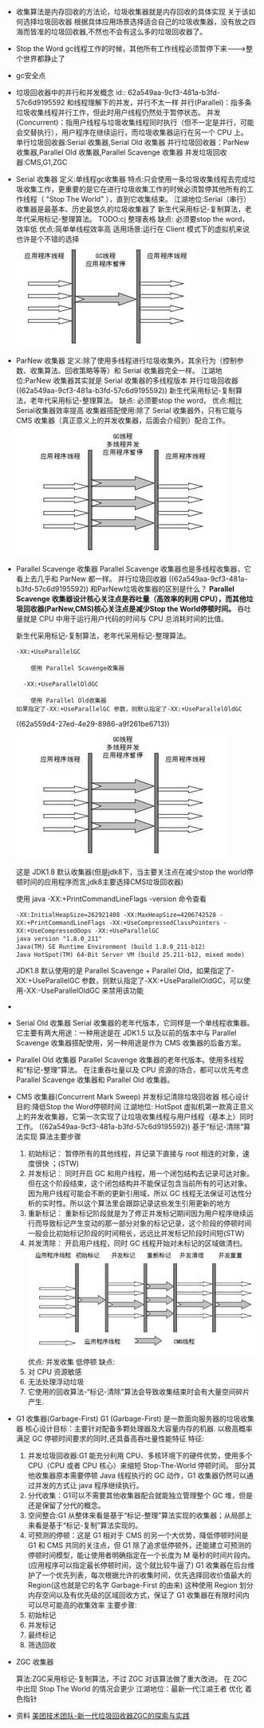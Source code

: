 - 收集算法是内存回收的方法论，垃圾收集器就是内存回收的具体实现
  关于该如何选择垃圾回收器
  根据具体应用场景选择适合自己的垃圾收集器，没有放之四海而皆准的垃圾回收器,不然也不会有这么多的垃圾回收器了。
- Stop the Word
  gc线程工作的时候，其他所有工作线程必须暂停下来--->整个世界都静止了
- gc安全点
- 垃圾回收器中的并行和并发概念
  id:: 62a549aa-9cf3-481a-b3fd-57c6d9195592
  和线程理解下的并发，并行不太一样
  并行(Parallel)：指多条垃圾收集线程并行工作，但此时用户线程仍然处于暂停状态。
  并发(Concurrent)：指用户线程与垃圾收集线程同时执行（但不一定是并行，可能会交替执行），用户程序在继续运行，而垃圾收集器运行在另一个 CPU 上。
  单行垃圾回收器:Serial 收集器,Serial Old 收集器
  并行垃圾回收器：ParNew 收集器,Parallel Old 收集器,Parallel Scavenge 收集器
  并发垃圾回收器:CMS,G1,ZGC
- Serial 收集器
  定义:单线程gc收集器
  特点:只会使用一条垃圾收集线程去完成垃圾收集工作，更重要的是它在进行垃圾收集工作的时候必须暂停其他所有的工作线程（ "Stop The World" ），直到它收集结束。
  江湖地位:Serial（串行）收集器是最基本、历史最悠久的垃圾收集器了
  新生代采用标记-复制算法，老年代采用标记-整理算法。
  TODO:cj 整理表格
  缺点:
  必须要stop the word，效率低
  优点:简单单线程效率高
  适用场景:运行在 Client 模式下的虚拟机来说也许是个不错的选择
  ![Serial收集器.png](../assets/image_1654998721752_0.png)
- ParNew 收集器
  定义:除了使用多线程进行垃圾收集外，其余行为（控制参数、收集算法、回收策略等等）和 Serial 收集器完全一样。
  江湖地位:ParNew 收集器其实就是 Serial 收集器的多线程版本
  并行垃圾回收器 ((62a549aa-9cf3-481a-b3fd-57c6d9195592)) 
  新生代采用标记-复制算法，老年代采用标记-整理算法。
  缺点:
  必须要stop the word，
  优点:相比Serial收集器效率提高
  收集器搭配使用:除了 Serial 收集器外，只有它能与 CMS 收集器（真正意义上的并发收集器，后面会介绍到）配合工作。
  ![ParNew 收集器.png](../assets/image_1654999079601_0.png)
- Parallel Scavenge 收集器
  Parallel Scavenge 收集器也是多线程收集器，它看上去几乎和 ParNew 都一样。
  并行垃圾回收器 ((62a549aa-9cf3-481a-b3fd-57c6d9195592)) 
  和ParNew垃圾收集器的区别是什么？
  **Parallel Scavenge 收集器设计核心关注点是吞吐量（高效率的利用 CPU），而其他垃圾回收器(ParNew,CMS)核心关注点是减少Stop the World停顿时间。**
  吞吐量就是 CPU 中用于运行用户代码的时间与 CPU 总消耗时间的比值。
  
  新生代采用标记-复制算法，老年代采用标记-整理算法。
  ```
  -XX:+UseParallelGC
  
      使用 Parallel Scavenge收集器
  
    -XX:+UseParallelOldGC
  
      使用 Parallel Old收集器
  如果指定了-XX:+UseParallelGC 参数，则默认指定了-XX:+UseParallelOldGC
  ```
  ((62a559d4-27ed-4e29-8986-a9f261be6713)) 
  ![Parallel Scavenge 收集器.png](../assets/image_1655002559474_0.png)
  
  这是 JDK1.8 默认收集器(但是jdk8下，当主要关注点在减少stop the world停顿时间的应用程序而言,jdk8主要选择CMS垃圾回收器)
  
  使用 java -XX:+PrintCommandLineFlags -version 命令查看
  ```shell
  -XX:InitialHeapSize=262921408 -XX:MaxHeapSize=4206742528 -XX:+PrintCommandLineFlags -XX:+UseCompressedClassPointers -XX:+UseCompressedOops -XX:+UseParallelGC
  java version "1.8.0_211"
  Java(TM) SE Runtime Environment (build 1.8.0_211-b12)
  Java HotSpot(TM) 64-Bit Server VM (build 25.211-b12, mixed mode)
  ```
  JDK1.8 默认使用的是 Parallel Scavenge + Parallel Old，如果指定了-XX:+UseParallelGC 参数，则默认指定了-XX:+UseParallelOldGC，可以使用-XX:-UseParallelOldGC 来禁用该功能
-
- Serial Old 收集器
  Serial 收集器的老年代版本，它同样是一个单线程收集器。
  它主要有两大用途：一种用途是在 JDK1.5 以及以前的版本中与 Parallel Scavenge 收集器搭配使用，另一种用途是作为 CMS 收集器的后备方案。
- Parallel Old 收集器
  Parallel Scavenge 收集器的老年代版本。使用多线程和“标记-整理”算法。
  在注重吞吐量以及 CPU 资源的场合，都可以优先考虑 Parallel Scavenge 收集器和 Parallel Old 收集器。
- CMS 收集器(Concurrent Mark Sweep)
  并发标记清除垃圾回收器
  核心设计目的:降低Stop the Word停顿时间
  江湖地位: HotSpot 虚拟机第一款真正意义上的并发收集器，它第一次实现了让垃圾收集线程与用户线程（基本上）同时工作。
   ((62a549aa-9cf3-481a-b3fd-57c6d9195592))
  基于“标记-清除”算法实现
  算法主要步骤
  1. 初始标记： 暂停所有的其他线程，并记录下直接与 root 相连的对象，速度很快 ；(STW)
  2. 并发标记： 同时开启 GC 和用户线程，用一个闭包结构去记录可达对象。但在这个阶段结束，这个闭包结构并不能保证包含当前所有的可达对象。因为用户线程可能会不断的更新引用域，所以 GC 线程无法保证可达性分析的实时性。所以这个算法里会跟踪记录这些发生引用更新的地方
  3. 重新标记： 重新标记阶段就是为了修正并发标记期间因为用户程序继续运行而导致标记产生变动的那一部分对象的标记记录，这个阶段的停顿时间一般会比初始标记阶段的时间稍长，远远比并发标记阶段时间短(STW)
  4. 并发清除： 开启用户线程，同时 GC 线程开始对未标记的区域做清扫。
  ![CMS 收集器.png](../assets/image_1655022247917_0.png) 
  优点:
  并发收集
  低停顿
  缺点:
  1. 对 CPU 资源敏感
  2. 无法处理浮动垃圾
  3. 它使用的回收算法-“标记-清除”算法会导致收集结束时会有大量空间碎片产生.
- G1 收集器(Garbage-First)
  G1 (Garbage-First) 是一款面向服务器的垃圾收集器
  核心设计目标：主要针对配备多颗处理器及大容量内存的机器. 以极高概率满足 GC 停顿时间要求的同时,还具备高吞吐量性能特征
  特征:
  1. 并发垃圾回收器:G1 能充分利用 CPU、多核环境下的硬件优势，使用多个 CPU（CPU 或者 CPU 核心）来缩短 Stop-The-World 停顿时间。
  部分其他收集器原本需要停顿 Java 线程执行的 GC 动作，G1 收集器仍然可以通过并发的方式让 java 程序继续执行。
  2. 分代收集：G1可以不需要其他收集器配合就能独立管理整个 GC 堆，但是还是保留了分代的概念。
  3. 空间整合:G1 从整体来看是基于“标记-整理”算法实现的收集器；从局部上来看是基于“标记-复制”算法实现的。
  4. 可预测的停顿：这是 G1 相对于 CMS 的另一个大优势，降低停顿时间是 G1 和 CMS 共同的关注点，但 G1 除了追求低停顿外，还能建立可预测的停顿时间模型，能让使用者明确指定在一个长度为 M 毫秒的时间片段内。
  (应用程序可以指定最长停顿时间，这个就比较牛逼了)
  G1 收集器在后台维护了一个优先列表，每次根据允许的收集时间，优先选择回收价值最大的 Region(这也就是它的名字 Garbage-First 的由来) 
  这种使用 Region 划分内存空间以及有优先级的区域回收方式，保证了 G1 收集器在有限时间内可以尽可能高的收集效率
  主要步骤:
  1. 初始标记
  2. 并发标记
  3. 最终标记
  4. 筛选回收
- ZGC 收集器
  
  算法:ZGC采用标记-复制算法，不过 ZGC 对该算法做了重大改进。
  在 ZGC 中出现 Stop The World 的情况会更少
  江湖地位：最新一代江湖王者
  优化
  着色指针
- 资料
  [美团技术团队-新一代垃圾回收器ZGC的探索与实践](https://tech.meituan.com/2020/08/06/new-zgc-practice-in-meituan.html)